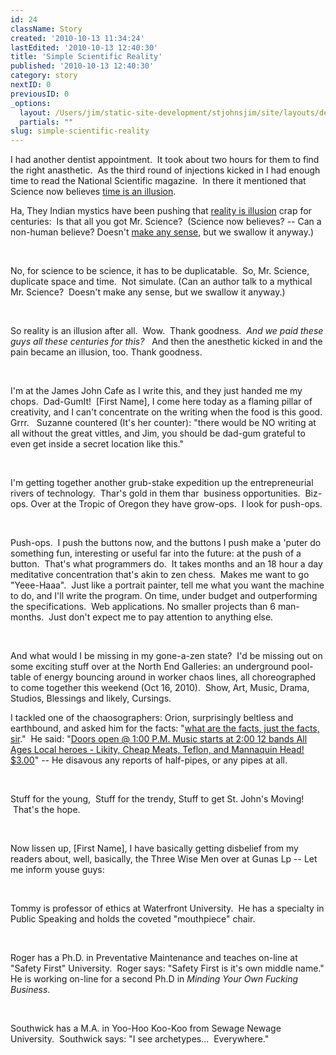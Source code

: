 ```yaml
---
id: 24
className: Story
created: '2010-10-13 11:34:24'
lastEdited: '2010-10-13 12:40:30'
title: 'Simple Scientific Reality'
published: '2010-10-13 12:40:30'
category: story
nextID: 0
previousID: 0
_options:
  layout: /Users/jim/static-site-development/stjohnsjim/site/layouts/default.static.ttml
  partials: ""
slug: simple-scientific-reality
---
```

<p><span >I had another dentist appointment.&nbsp; It took about two hours for them to find the right anasthetic.&nbsp; As the third round of injections kicked in I had enough time to read the National Scientific magazine.&nbsp; In there it mentioned that Science now believes <a target="_blank" href="http://www.scientificamerican.com/article.cfm?id=is-time-an-illusion">time is an illusion</a>.<br />
</span></p>
<p ><span >Ha, They Indian mystics have been pushing that <a target="_blank" href="http://en.wikipedia.org/wiki/Maya_(illusion)">reality is illusion</a> crap for centuries:&nbsp; Is that all you got Mr. Science?&nbsp; (Science now believes? -- Can a non-human believe? Doesn't <a target="_blank" href="http://www.dougobriensblog.com/reverse-meta-model-selectional-restriction-violation/">make any sense</a>, but we swallow it anyway.)</span></p>
<p ><span >&nbsp;</span></p>
<p ><span >No, for science to be science, it has to be duplicatable.&nbsp; So, Mr. Science, duplicate space and time.&nbsp; Not simulate. (Can an author talk to a mythical Mr. Science?&nbsp; Doesn't make any sense, but we swallow it anyway.)</span></p>
<p ><span >&nbsp;</span></p>
<p ><span >So reality is an illusion after all.&nbsp; Wow.&nbsp; Thank goodness. &nbsp;<em>And we paid these guys all these centuries for this?</em> &nbsp; And then the anesthetic kicked in and the pain became an illusion, too. Thank goodness.</span></p>
<p ><span >&nbsp;</span></p>
<p ><span >I'm at the James John Cafe as I write this, and they just handed me my chops.&nbsp; Dad-GumIt!&nbsp; [First Name], I come here today as a flaming pillar of creativity, and I can't concentrate on the writing when the food is this good.&nbsp; Grrr. &nbsp; Suzanne countered (It's her counter): &quot;there would be NO writing at all without the great vittles, and Jim, you should be dad-gum grateful to even get inside a secret location like this.&quot;</span></p>
<p ><span >&nbsp;</span></p>
<p ><span >I'm getting together another grub-stake expedition up the entrepreneurial rivers of technology.&nbsp; Thar's gold in them thar&nbsp; business opportunities.&nbsp; Biz-ops. Over at the Tropic of Oregon they have grow-ops.&nbsp; I look for push-ops.</span></p>
<p ><span >&nbsp;</span></p>
<p ><span >Push-ops.&nbsp; I push the buttons now, and the buttons I push make a 'puter do something fun, interesting or useful far into the future: at the push of a button.&nbsp; That's what programmers do.&nbsp; It takes months and an 18 hour a day meditative concentration that's akin to zen chess. &nbsp;Makes me want to go &quot;Yeee-Haaa&quot;.&nbsp; Just like a portrait painter, tell me what you want the machine to do, and I'll write the program. On time, under budget and outperforming the specifications.&nbsp; Web applications. No smaller projects than 6 man-months.&nbsp; Just don't expect me to pay attention to anything else.</span></p>
<p ><span >&nbsp;</span></p>
<p ><span >And what would I be missing in my gone-a-zen state?&nbsp; I'd be missing out on some exciting stuff over at the North End Galleries: an underground pool-table of energy bouncing around in worker chaos lines, all choreographed to come together this weekend (Oct 16, 2010).&nbsp; Show, Art, Music, Drama, Studios, Blessings and likely, Cursings.</span></p>

<p >I tackled one of the chaosographers: Orion, surprisingly beltless and earthbound, and asked him for the facts: &quot;<a target="_blank" href="http://en.wikipedia.org/wiki/Dragnet_(series)">what are the facts, just the facts, sir</a>.&quot; &nbsp;He said: &quot;<u>Doors open @ 1:00 P.M. Music starts at 2:00 12 bands All Ages Local heroes - Likity, Cheap Meats, Teflon, and Mannaquin Head! $3.00</u>&quot; -- He disavous any reports of half-pipes, or any pipes at all.&nbsp;</p>
<p ><span >&nbsp;</span></p>
<p ><span >Stuff for the young,&nbsp; Stuff for the trendy, Stuff to get St. John's Moving! &nbsp;That's the hope.</span></p>
<p ><span >&nbsp;</span></p>
<p ><span >Now lissen up, [First Name], I have basically getting disbelief from my readers about, well, basically, the Three Wise Men over at Gunas Lp -- Let me inform youse guys:</span></p>
<p ><span >&nbsp;</span></p>
<p ><span >Tommy is professor of ethics at Waterfront University.&nbsp; He has a specialty in Public Speaking and holds the coveted &quot;mouthpiece&quot; chair.</span></p>
<p ><span >&nbsp;</span></p>
<p ><span >Roger has a Ph.D. in Preventative Maintenance and teaches on-line at &quot;Safety First&quot; University.&nbsp; Roger says: &quot;Safety First is it's own middle name.&quot; He is working on-line for a second Ph.D in <em>Minding Your Own Fucking Business</em>.</span></p>
<p ><span >&nbsp;</span></p>
<p ><span >Southwick has a M.A. in Yoo-Hoo Koo-Koo from Sewage Newage University.&nbsp; Southwick says: &quot;I see archetypes...&nbsp; Everywhere.&quot;</span></p>
<p ><span >&nbsp;</span></p>
<p ><span >&nbsp;</span></p>
<p ><span >&nbsp;</span></p>
